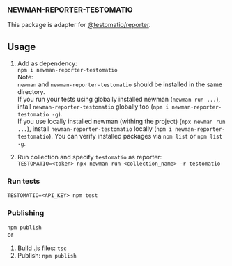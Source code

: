 ### NEWMAN-REPORTER-TESTOMATIO

This package is adapter for [@testomatio/reporter](https://github.com/testomatio/reporter).

## Usage
1. Add as dependency:
\
`npm i newman-reporter-testomatio`
\
Note:
\
`newman` and `newman-reporter-testomatio` should be installed in the same directory.
\
If you run your tests using globally installed newman (`newman run ...`), intall `newman-reporter-testomatio` globally too (`npm i newman-reporter-testomatio -g`).
\
If you use locally installed newman (withing the project) (`npx newman run ...`), install `newman-reporter-testomatio` locally (`npm i newman-reporter-testomatio`).
You can verify installed packages via `npm list` or `npm list -g`.

2. Run collection and specify `testomatio` as reporter:
\
`TESTOMATIO=<token> npx newman run <collection_name> -r testomatio`


### Run tests

`TESTOMATIO=<API_KEY> npm test`

### Publishing
`npm publish`
\
or
1. Build .js files: `tsc`
2. Publish: `npm publish`
